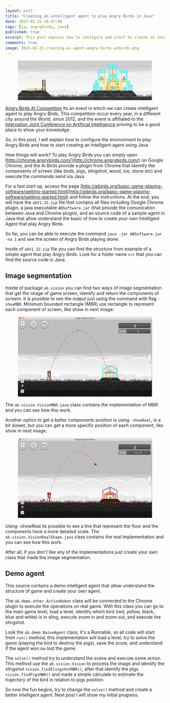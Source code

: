 ```yaml
---
layout: post
title: "Creating an intelligent agent to play Angry Birds in Java"
date: 2015-02-25 10:47:00
tags: [ia, angrybirds, java]
published: true
excerpt: This post explain how to configure and start to create an intelligent agent to play Angry Birds.
comments: true
image: 2015-02-25-creating-ai-agent-angry-birds-aibirds.png
---
```


<figure>
    <a href="/images/posts/2015-02-25-creating-ai-agent-angry-birds-aibirds.png"><img src="/images/posts/2015-02-25-creating-ai-agent-angry-birds-aibirds.png" alt="Angry Birds."></a>
</figure>

[Angry Birds AI Competition](http://aibirds.org/) its an event in which we can create intelligent agent to play Angry Birds. This competition occur every year, in a different city around the World, since 2012, and the event is affiliated to the [Internation Joint Conference on Artificial Intelligence](http://ijcai-15.org/) proving to be a good place to show your knowledge.

So, in this post, I will explain how to configure the environment to play Angry Birds and how to start creating an intelligent agent using Java.

How things will work? To play Angry Birds you can simply open [http://chrome.angrybirds.com/](http://chrome.angrybirds.com/) on Google Chrome, and the Ai Birds provide a plugin from Chrome that identify the components of screen (like birds, pigs, slingshot, wood, ice, stone etc) and execute the commands send via Java.

For a fast start up, access the page [http://aibirds.org/basic-game-playing-software/getting-started.html](http://aibirds.org/basic-game-playing-software/getting-started.html) and follow the instructions. At the end, you will have the `abV1.32.zip` file that contains all files including Google Chrome plugin, a java executable `ABSoftware.jar` (that provide the comunication between Java and Chrome plugin), and an source code of a sample agent in Java that allow understand the basic of how to create your own Intelligent Agent that play Angry Birds.

So far, you can be able to execute the command `java -jar ABSoftware.jar -na 1` and see the screen of Angry Birds playing alone.

Inside of `abV1.32.zip` file you can find the structure from example of a simple agent that play Angry Birds. Look for a folder name `src` that you can find the source code in Java.

## Image segmentation

Inside of package `ab.vision` you can find two ways of image segmentation that get the image of game screen, identify and return the components of screem. It is possible to see the output just using the command with flag `-showMBR`. Minimum bounded rectangle (MBR) use rectangle to represent each component of screen, like show in next image:

<figure>
    <a href="/images/posts/2015-02-25-creating-ai-agent-angry-birds-showMBR.png"><img src="/images/posts/2015-02-25-creating-ai-agent-angry-birds-showMBR.png" alt="Image Segmentation MBR."></a>
</figure>

The `ab.vision.VisionMBR.java` class contains the implementation of MBR and you can see how this work.

Another option to get a better components position is using `-showReal`, is a bit slower, but you can get a more specific position of each component, like show in next image:

<figure>
    <a href="/images/posts/2015-02-25-creating-ai-agent-angry-birds-showReal.png"><img src="/images/posts/2015-02-25-creating-ai-agent-angry-birds-showReal.png" alt="Image Segmentation Real."></a>
</figure>

Using -showReal its possible to see a line that represent the floor and the components have a more detailed scale. The `ab.vision.VisionRealShape.java` class contains the real implementation and you can see how this work.

After all, if you don't like any of the implementations just create your own class that made the image segmentation.

## Demo agent

This source contains a demo intelligent agent that allow understand the structure of game and create your own agent.

The `ab.demo.other.ActionRobot` class will be connected to the Chrome plugin to execute the operations on real game. With this class you can go to the main game level, load a level, identify which bird (red, yellow, black, blue and white) is in sling, execute zoom in and zoom out, and execute the slingshot.

Look the `ab.demo.NaiveAgent` class, it's a Runnable, so all code will start from `run()` method, this implementation will load a level, try to solve the game (playing the bird to destroy the pigs), save the score, and understand if the agent won ou lost the game.

The `solve()` method try to understand the scene and execute some action. This method use the `ab.vision.Vision` to process the image and identify the slingshot `vision.findSlingshotMBR()`, after that identify the pigs `vision.findPigsMBR()` and made a simple calculate to estimate the trajectory of the bird in relation to pigs position.

So now the fun begins, try to change the `solve()` method and create a better intelligent agent. Next post I will show my initial progress.
